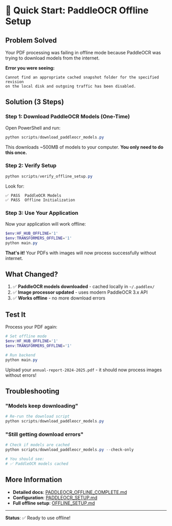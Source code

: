 # 🚀 Quick Start: PaddleOCR Offline Setup

## Problem Solved

Your PDF processing was failing in offline mode because PaddleOCR was trying to download models from the internet.

**Error you were seeing:**
```
Cannot find an appropriate cached snapshot folder for the specified revision 
on the local disk and outgoing traffic has been disabled.
```

## Solution (3 Steps)

### Step 1: Download PaddleOCR Models (One-Time)

Open PowerShell and run:

```powershell
python scripts/download_paddleocr_models.py
```

This downloads ~500MB of models to your computer. **You only need to do this once.**

### Step 2: Verify Setup

```powershell
python scripts/verify_offline_setup.py
```

Look for:
```
✅ PASS  PaddleOCR Models
✅ PASS  Offline Initialization
```

### Step 3: Use Your Application

Now your application will work offline:

```powershell
$env:HF_HUB_OFFLINE='1'
$env:TRANSFORMERS_OFFLINE='1'
python main.py
```

**That's it!** Your PDFs with images will now process successfully without internet.

## What Changed?

1. ✅ **PaddleOCR models downloaded** - cached locally in `~/.paddlex/`
2. ✅ **Image processor updated** - uses modern PaddleOCR 3.x API
3. ✅ **Works offline** - no more download errors

## Test It

Process your PDF again:

```powershell
# Set offline mode
$env:HF_HUB_OFFLINE='1'
$env:TRANSFORMERS_OFFLINE='1'

# Run backend
python main.py
```

Upload your `annual-report-2024-2025.pdf` - it should now process images without errors!

## Troubleshooting

### "Models keep downloading"
```powershell
# Re-run the download script
python scripts/download_paddleocr_models.py
```

### "Still getting download errors"
```powershell
# Check if models are cached
python scripts/download_paddleocr_models.py --check-only

# You should see:
# ✅ PaddleOCR models cached
```

## More Information

- **Detailed docs**: [PADDLEOCR_OFFLINE_COMPLETE.md](PADDLEOCR_OFFLINE_COMPLETE.md)
- **Configuration**: [PADDLEOCR_SETUP.md](PADDLEOCR_SETUP.md)
- **Full offline setup**: [OFFLINE_SETUP.md](OFFLINE_SETUP.md)

---

**Status**: ✅ Ready to use offline!
